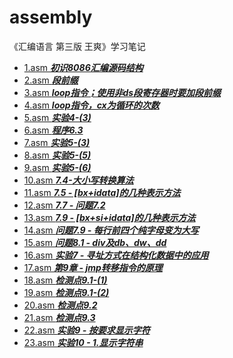 # assembly

 《汇编语言 第三版 王爽》学习笔记
- [1.asm ***初识8086汇编源码结构***](https://github.com/bingshuizhilian/assembly/blob/master/src/1.asm)
- [2.asm ***段前缀***](https://github.com/bingshuizhilian/assembly/blob/master/src/2.asm)
- [3.asm ***loop指令；使用非ds段寄存器时要加段前缀***](https://github.com/bingshuizhilian/assembly/blob/master/src/3.asm)
- [4.asm ***loop指令，cx为循环的次数***](https://github.com/bingshuizhilian/assembly/blob/master/src/4.asm)
- [5.asm ***实验4-(3)***](https://github.com/bingshuizhilian/assembly/blob/master/src/5.asm)
- [6.asm ***程序6.3***](https://github.com/bingshuizhilian/assembly/blob/master/src/6.asm)
- [7.asm ***实验5-(3)***](https://github.com/bingshuizhilian/assembly/blob/master/src/7.asm)
- [8.asm ***实验5-(5)***](https://github.com/bingshuizhilian/assembly/blob/master/src/8.asm)
- [9.asm ***实验5-(6)***](https://github.com/bingshuizhilian/assembly/blob/master/src/9.asm)
- [10.asm ***7.4-大小写转换算法***](https://github.com/bingshuizhilian/assembly/blob/master/src/10.asm)
- [11.asm ***7.5 - [bx+idata]的几种表示方法***](https://github.com/bingshuizhilian/assembly/blob/master/src/11.asm)
- [12.asm ***7.7 - 问题7.2***](https://github.com/bingshuizhilian/assembly/blob/master/src/12.asm)
- [13.asm ***7.9 - [bx+si+idata]的几种表示方法***](https://github.com/bingshuizhilian/assembly/blob/master/src/13.asm)
- [14.asm ***问题7.9 - 每行前四个纯字母变为大写***](https://github.com/bingshuizhilian/assembly/blob/master/src/14.asm)
- [15.asm ***问题8.1 - div及db、dw、dd***](https://github.com/bingshuizhilian/assembly/blob/master/src/15.asm)
- [16.asm ***实验7 - 寻址方式在结构化数据中的应用***](https://github.com/bingshuizhilian/assembly/blob/master/src/16.asm)
- [17.asm ***第9章 - jmp转移指令的原理***](https://github.com/bingshuizhilian/assembly/blob/master/src/17.asm)
- [18.asm ***检测点9.1-(1)***](https://github.com/bingshuizhilian/assembly/blob/master/src/18.asm)
- [19.asm ***检测点9.1-(2)***](https://github.com/bingshuizhilian/assembly/blob/master/src/19.asm)
- [20.asm ***检测点9.2***](https://github.com/bingshuizhilian/assembly/blob/master/src/20.asm)
- [21.asm ***检测点9.3***](https://github.com/bingshuizhilian/assembly/blob/master/src/21.asm)
- [22.asm ***实验9 - 按要求显示字符***](https://github.com/bingshuizhilian/assembly/blob/master/src/22.asm)
- [23.asm ***实验10 - 1.显示字符串***](https://github.com/bingshuizhilian/assembly/blob/master/src/23.asm)
